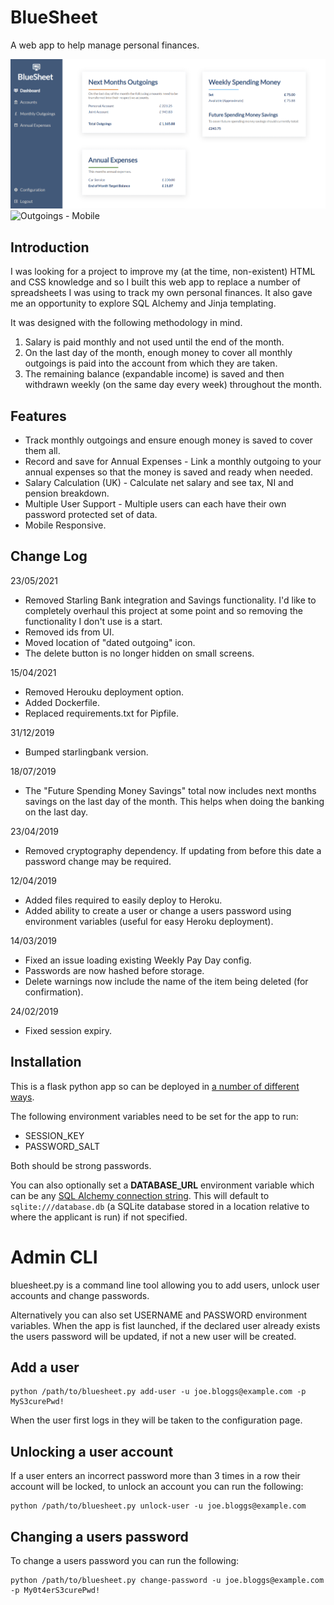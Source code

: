 # BlueSheet
A web app to help manage personal finances.

![Dashboard - Desktop](docs/dashboard-desktop.png)
![Outgoings - Mobile](docs/outgoings-mobile.png)

## Introduction
I was looking for a project to improve my (at the time, non-existent) HTML and CSS knowledge and so I built this web app to replace a number of spreadsheets I was using to track my own personal finances. It also gave me an opportunity to explore SQL Alchemy and Jinja templating.

It was designed with the following methodology in mind.

1. Salary is paid monthly and not used until the end of the month.
2. On the last day of the month, enough money to cover all monthly outgoings is paid into the account from which they are taken.
3. The remaining balance (expandable income) is saved and then withdrawn weekly (on the same day every week) throughout the month.

## Features
* Track monthly outgoings and ensure enough money is saved to cover them all.
* Record and save for Annual Expenses - Link a monthly outgoing to your annual expenses so that the money is saved and ready when needed.
* Salary Calculation (UK) - Calculate net salary and see tax, NI and pension breakdown.
* Multiple User Support - Multiple users can each have their own password protected set of data.
* Mobile Responsive.

## Change Log
23/05/2021
* Removed Starling Bank integration and Savings functionality. I'd like to completely overhaul this project at some point and so removing the functionality I don't use is a start.
* Removed ids from UI.
* Moved location of "dated outgoing" icon.
* The delete button is no longer hidden on small screens.

15/04/2021
* Removed Herouku deployment option.
* Added Dockerfile.
* Replaced requirements.txt for Pipfile.

31/12/2019
* Bumped starlingbank version.

18/07/2019
* The "Future Spending Money Savings" total now includes next months savings on the last day of the month. This helps when doing the banking on the last day.

23/04/2019
* Removed cryptography dependency. If updating from before this date a password change may be required.

12/04/2019
* Added files required to easily deploy to Heroku.
* Added ability to create a user or change a users password using environment variables (useful for easy Heroku deployment).

14/03/2019
* Fixed an issue loading existing Weekly Pay Day config.
* Passwords are now hashed before storage.
* Delete warnings now include the name of the item being deleted (for confirmation).

24/02/2019
* Fixed session expiry.

## Installation
This is a flask python app so can be deployed in [a number of different ways](http://flask.pocoo.org/docs/1.0/deploying/).

The following environment variables need to be set for the app to run:

* SESSION_KEY
* PASSWORD_SALT

Both should be strong passwords.

You can also optionally set a **DATABASE_URL** environment variable which can be any [SQL Alchemy connection string](https://docs.sqlalchemy.org/en/13/core/engines.html). This will default to `sqlite:///database.db` (a SQLite database stored in a location relative to where the applicant is run) if not specified. 

# Admin CLI
bluesheet.py is a command line tool allowing you to add users, unlock user accounts and change passwords.

Alternatively you can also set USERNAME and PASSWORD environment variables. When the app is fist launched, if the declared user already exists the users password will be updated, if not a new user will be created.

## Add a user
```shell
python /path/to/bluesheet.py add-user -u joe.bloggs@example.com -p MyS3curePwd!
```

When the user first logs in they will be taken to the configuration page.

## Unlocking a user account
If a user enters an incorrect password more than 3 times in a row their account will be locked, to unlock an account you can run the following:
```shell
python /path/to/bluesheet.py unlock-user -u joe.bloggs@example.com
```

## Changing a users password
To change a users password you can run the following:
```shell
python /path/to/bluesheet.py change-password -u joe.bloggs@example.com -p My0t4erS3curePwd!
```
